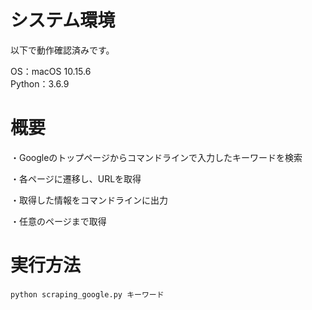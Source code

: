 # システム環境

以下で動作確認済みです。

OS：macOS 10.15.6  
Python：3.6.9


# 概要

・Googleのトップページからコマンドラインで入力したキーワードを検索

・各ページに遷移し、URLを取得

・取得した情報をコマンドラインに出力

・任意のページまで取得


# 実行方法

```
python scraping_google.py キーワード
```
